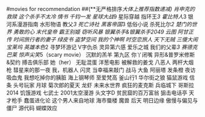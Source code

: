 #movies for recommendation
##(**无严格排序*大体上推荐指数递减)
肖申克的救赎
这个杀手不太冷
情书
千钧一发
星球大战*9 
星际穿越
指环王*3
霍比特人*3
银河系漫游指南
水形物语
教父*3
死亡诗社
黑客帝国*3
低俗小说
杀死比尔*2
楚门的世界
勇敢的心
末代皇帝
霸王别姬
窃听风暴
银翼杀手&银翼杀手2049
云图
阿甘正传
时间旅行者的妻子
绿皮书
盗梦空间
我的个神啊
时空恋旅人
天下无贼
三傻大闹宝莱坞
英雄本色*2
寻梦环游记
V字仇杀
灵异第六感
爱乐之城
我们的父辈*3
赛德克巴莱
惊声尖笑*5（scary movie）
沉默的羔羊
第九区
你丫闭嘴
异形&普罗米修斯&契约
搏击俱乐部
她（her）
无耻混蛋
洋葱电影
被解救的姜戈
八恶人
两杆大烟枪
彗星来的那一夜
我，机器人
闪灵
当幸福来敲门
战马
大鱼
阿丽塔
发条橙
夜访吸血鬼
我想吃掉你的胰脏
海上钢琴师
至爱梵高
釜山行1
华尔街之狼
猫鼠游戏
信条
头号玩家
月球
菊次郎的夏天
龙虾
未来水世界
疯狂的麦克斯
兵临城下
哥斯拉2014
饥饿游戏
七武士
2001太空漫游
头文字D
贫民窟的百万富翁
狙击电话亭
天才枪手
蠢蛋进化论
这个男人来自地球
海市蜃楼
魔兽
后天
明日边缘
傲慢与偏见与僵尸
源代码
蝴蝶效应

